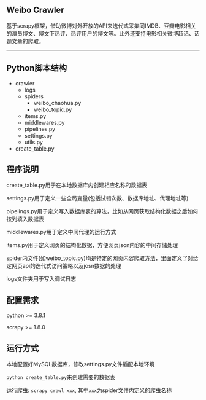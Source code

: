 ## Weibo Crawler
基于scrapy框架，借助微博对外开放的API来迭代式采集同IMDB、豆瓣电影相关的演员博文、博文下热评、热评用户的博文等。此外还支持电影相关微博超话、话题文章的爬取。

---



## Python脚本结构

+ crawler
 	+ logs
 	+ spiders
		+ weibo_chaohua.py
		+ weibo_topic.py
 	+ items.py
 	+ middlewares.py
 	+ pipelines.py
 	+ settings.py
 	+ utils.py
+ create_table.py

## 程序说明
create_table.py用于在本地数据库内创建相应名称的数据表 

settings.py用于定义一些全局变量(包括试错次数、数据库地址、代理地址等)

pipelings.py用于定义写入数据库表的算法，比如从网页获取结构化数据之后如何按列填入数据表

middlewares.py用于定义中间代理的运行方式

items.py用于定义网页的结构化数据，方便网页json内容的中间存储处理

spider内文件(如weibo_topic.py)均是特定的网页内容爬取方法，里面定义了对给定网页api的迭代式访问策略以及josn数据的处理

logs文件夹用于写入调试日志

## 配置需求
python >= 3.8.1

scrapy >= 1.8.0

## 运行方式
本地配置好MySQL数据库，修改settings.py文件适配本地环境

`python create_table.py`来创建需要的数据表

运行爬虫: `scrapy crawl xxx`, 其中`xxx`为spider文件内定义的爬虫名称
